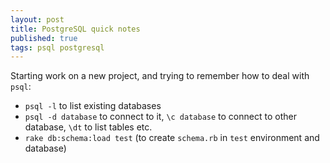 ```yaml
---
layout: post
title: PostgreSQL quick notes
published: true
tags: psql postgresql 
---
```


Starting work on a new project, and trying to remember how to deal with `psql`:
* `psql -l` to list existing databases
* `psql -d database` to connect to it, `\c database` to connect to other database, `\dt` to list tables etc.
* `rake db:schema:load test` (to create `schema.rb` in `test` environment and database)
